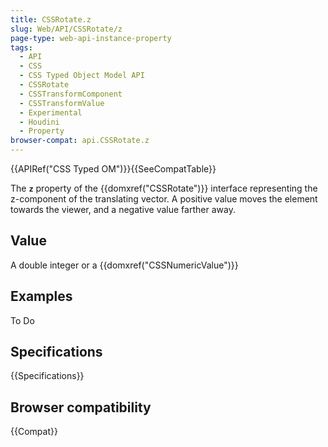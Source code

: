 ```yaml
---
title: CSSRotate.z
slug: Web/API/CSSRotate/z
page-type: web-api-instance-property
tags:
  - API
  - CSS
  - CSS Typed Object Model API
  - CSSRotate
  - CSSTransformComponent
  - CSSTransformValue
  - Experimental
  - Houdini
  - Property
browser-compat: api.CSSRotate.z
---
```

{{APIRef("CSS Typed OM")}}{{SeeCompatTable}}

The **`z`** property of the
{{domxref("CSSRotate")}} interface representing the z-component of the translating
vector. A positive value moves the element towards the viewer, and a negative value
farther away.

## Value

A double integer or a {{domxref("CSSNumericValue")}}

## Examples

To Do

## Specifications

{{Specifications}}

## Browser compatibility

{{Compat}}
